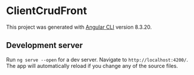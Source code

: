 # ClientCrudFront

This project was generated with [Angular CLI](https://github.com/angular/angular-cli) version 8.3.20.

## Development server

Run `ng serve --open` for a dev server. Navigate to `http://localhost:4200/`. The app will automatically reload if you change any of the source files.
